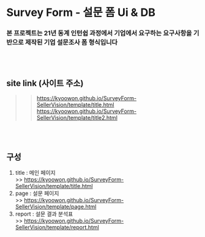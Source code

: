 # Survey Form - 설문 폼 Ui & DB
### 본 프로젝트는 21년 동계 인턴쉽 과정에서 기업에서 요구하는 요구사항을 기반으로 제작된 기업 설문조사 폼 형식입니다

<br>
<br>

## site link (사이트 주소)
>> https://kyoowon.github.io/SurveyForm-SellerVision/template/title.html
>> https://kyoowon.github.io/SurveyForm-SellerVision/template/title2.html

<br>
<br>

## 구성
  1. title : 메인 페이지<br>
    >> https://kyoowon.github.io/SurveyForm-SellerVision/template/title.html
  2. page : 설문 페이지<br>
    >> https://kyoowon.github.io/SurveyForm-SellerVision/template/page.html
  3. report : 설문 결과 분석표<br>
    >> https://kyoowon.github.io/SurveyForm-SellerVision/template/report.html
